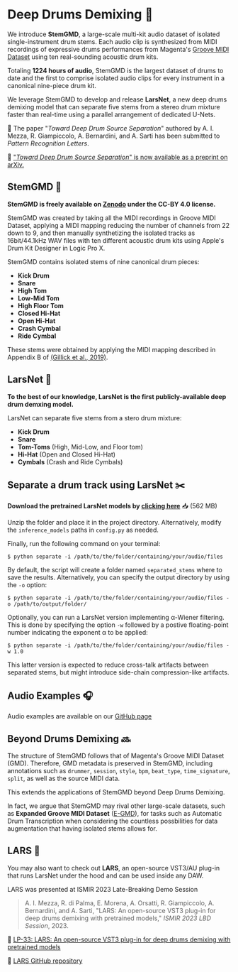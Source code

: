 # Deep Drums Demixing 🥁

We introduce **StemGMD**, a large-scale multi-kit audio dataset of isolated single-instrument drum stems. Each audio clip is synthesized from MIDI recordings of expressive drums performances from Magenta's [Groove MIDI Dataset](https://magenta.tensorflow.org/datasets/groove) using ten real-sounding acoustic drum kits. 

Totaling **1224 hours of audio**, StemGMD is the largest dataset of drums to date and the first to comprise isolated audio clips for every instrument in a canonical nine-piece drum kit.

We leverage StemGMD to develop and release **LarsNet**, a new deep drums demixing model that can separate five stems from a stereo drum mixture faster than real-time using a parallel arrangement of dedicated U-Nets.

📝 The paper "_Toward Deep Drum Source Separation_" authored by A. I. Mezza, R. Giampiccolo, A. Bernardini, and A. Sarti has been submitted to *Pattern Recognition Letters*.

📍 ["_Toward Deep Drum Source Separation_" is now available as a preprint on arXiv.](https://arxiv.org/abs/2312.09663)

## StemGMD 🎵
**StemGMD is freely available on [Zenodo](https://zenodo.org/records/7860223) under the CC-BY 4.0 license.**

StemGMD was created by taking all the MIDI recordings in Groove MIDI Dataset, applying a MIDI mapping reducing the number of channels from 22 down to 9, and then manually synthetizing the isolated tracks as 16bit/44.1kHz WAV files with ten different acoustic drum kits using Apple's Drum Kit Designer in Logic Pro X.

StemGMD contains isolated stems of nine canonical drum pieces:
- **Kick Drum**
- **Snare**
- **High Tom**
- **Low-Mid Tom**
- **High Floor Tom**
- **Closed Hi-Hat**
- **Open Hi-Hat**
- **Crash Cymbal**
- **Ride Cymbal**

These stems were obtained by applying the MIDI mapping described in Appendix B of [(Gillick et al., 2019)](https://arxiv.org/abs/1905.06118).

## LarsNet 🥁

**To the best of our knowledge, LarsNet is the first publicly-available deep drum demxing model.**

LarsNet can separate five stems from a stero drum mixture:
- **Kick Drum**
- **Snare**
- **Tom-Toms** (High, Mid-Low, and Floor tom)
- **Hi-Hat** (Open and Closed Hi-Hat)
- **Cymbals** (Crash and Ride Cymbals)

## Separate a drum track using LarsNet ✂️

**Download the pretrained LarsNet models by [clicking here](https://drive.google.com/uc?id=1kR17K5tFLCHlXG2v3vZ6C5Xa6uWGyfCE&export=download)** 📥 (562 MB)

Unzip the folder and place it in the project directory. Alternatively, modify the `inference_models` paths in `config.py` as needed.

Finally, run the following command on your terminal:

`$ python separate -i /path/to/the/folder/containing/your/audio/files` 

By default, the script will create a folder named `separated_stems` where to save the results. Alternatively, you can specify the output directory by using the `-o` option:

`$ python separate -i /path/to/the/folder/containing/your/audio/files -o /path/to/output/folder/` 

Optionally, you can run a LarsNet version implementing α-Wiener filtering. This is done by specifying the option `-w` followed by a postive floating-point number indicating the exponent α to be applied: 

`$ python separate -i /path/to/the/folder/containing/your/audio/files -w 1.0` 

This latter version is expected to reduce cross-talk artifacts between separated stems, but might introduce side-chain compression-like artifacts.

## Audio Examples 🎧
Audio examples are available on our [GitHub page](https://polimi-ispl.github.io/larsnet/)

## Beyond Drums Demixing 🔜
The structure of StemGMD follows that of Magenta's Groove MIDI Dataset (GMD). Therefore, GMD metadata is preserved in StemGMD, including annotations such as `drummer`, `session`, `style`, `bpm`, `beat_type`, `time_signature`, `split`, as well as the source MIDI data. 

This extends the applications of StemGMD beyond Deep Drums Demixing.

In fact, we argue that StemGMD may rival other large-scale datasets, such as **Expanded Groove MIDI Dataset** ([E-GMD](https://arxiv.org/abs/2004.00188)), for tasks such as Automatic Drum Transcription when considering the countless possbilities for data augmentation that having isolated stems allows for.

## LARS 🔌

You may also want to check out **LARS**, an open-source VST3/AU plug-in that runs LarsNet under the hood and can be used inside any DAW.

LARS was presented at ISMIR 2023 Late-Breaking Demo Session
> A. I. Mezza, R. di Palma, E. Morena, A. Orsatti, R. Giampiccolo, A. Bernardini, and A. Sarti, "LARS: An open-source VST3 plug-in for deep drums demixing with pretrained models," _ISMIR 2023 LBD Session_, 2023.

:pencil: [LP-33: LARS: An open-source VST3 plug-in for deep drums demixing with pretrained models](https://ismir2023program.ismir.net/lbd_349.html)

:link: [LARS GitHub repository](https://github.com/EdoardoMor/LARS)
